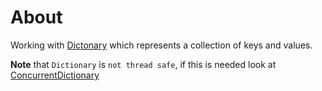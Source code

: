 ﻿# About

Working with [Dictonary](https://docs.microsoft.com/en-us/dotnet/api/system.collections.generic.dictionary-2?view=net-6.0) which represents a collection of keys and values.

**Note** that `Dictionary` is `not thread safe`, if this is needed look at [ConcurrentDictionary](https://docs.microsoft.com/en-us/dotnet/api/system.collections.concurrent.concurrentdictionary-2?view=net-6.0)


